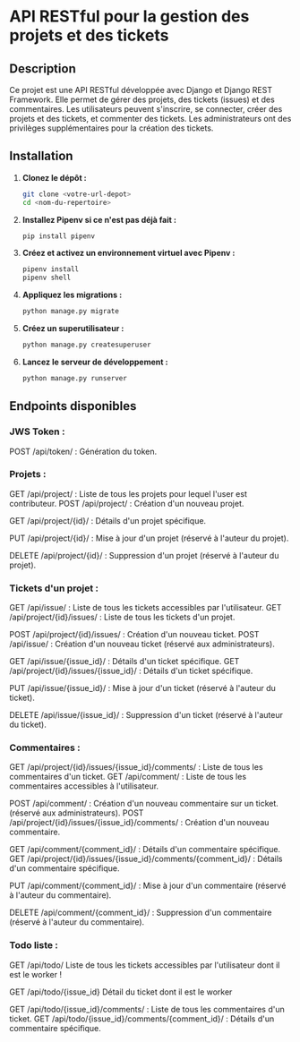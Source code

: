 # API RESTful pour la gestion des projets et des tickets

## Description

Ce projet est une API RESTful développée avec Django et Django REST Framework. Elle permet de gérer des projets, des tickets (issues) et des commentaires. Les utilisateurs peuvent s'inscrire, se connecter, créer des projets et des tickets, et commenter des tickets. Les administrateurs ont des privilèges supplémentaires pour la création des tickets.

## Installation


1. **Clonez le dépôt :**

   ```bash
   git clone <votre-url-depot>
   cd <nom-du-repertoire>
   ```

2. **Installez Pipenv si ce n'est pas déjà fait :**

    ```bash
    pip install pipenv
    ```

3. **Créez et activez un environnement virtuel avec Pipenv :**

    ```bash
    pipenv install
    pipenv shell
    ```


4. **Appliquez les migrations :**

    ```bash
    python manage.py migrate
    ```

5. **Créez un superutilisateur :**

    ```bash
    python manage.py createsuperuser
    ```

6. **Lancez le serveur de développement :**

    ```bash
    python manage.py runserver
    ```


## Endpoints disponibles


### JWS Token :
POST /api/token/ : Génération du token.


### Projets :

GET /api/project/ : Liste de tous les projets pour lequel l'user est contributeur.
POST /api/project/ : Création d'un nouveau projet.

GET /api/project/{id}/ : Détails d'un projet spécifique.

PUT /api/project/{id}/ : Mise à jour d'un projet (réservé à l'auteur du projet).

DELETE /api/project/{id}/ : Suppression d'un projet (réservé à l'auteur du projet).

### Tickets d'un projet :

GET /api/issue/ : Liste de tous les tickets accessibles par l'utilisateur.
GET /api/project/{id}/issues/ : Liste de tous les tickets d'un projet.

POST /api/project/{id}/issues/ : Création d'un nouveau ticket.
POST /api/issue/ : Création d'un nouveau ticket (réservé aux administrateurs).

GET /api/issue/{issue_id}/ : Détails d'un ticket spécifique.
GET /api/project/{id}/issues/{issue_id}/ : Détails d'un ticket spécifique.

PUT /api/issue/{issue_id}/ : Mise à jour d'un ticket (réservé à l'auteur du ticket).

DELETE /api/issue/{issue_id}/ : Suppression d'un ticket (réservé à l'auteur du ticket).

### Commentaires :

GET /api/project/{id}/issues/{issue_id}/comments/ : Liste de tous les commentaires d'un ticket.
GET /api/comment/ : Liste de tous les commentaires accessibles à l'utilisateur.

POST /api/comment/ : Création d'un nouveau commentaire sur un ticket.(réservé aux administrateurs).
POST /api/project/{id}/issues/{issue_id}/comments/ : Création d'un nouveau commentaire.

GET /api/comment/{comment_id}/ : Détails d'un commentaire spécifique. 
GET /api/project/{id}/issues/{issue_id}/comments/{comment_id}/ : Détails d'un commentaire spécifique. 

PUT /api/comment/{comment_id}/ : Mise à jour d'un commentaire (réservé à l'auteur du commentaire).

DELETE /api/comment/{comment_id}/ : Suppression d'un commentaire (réservé à l'auteur du commentaire).

### Todo liste :

GET /api/todo/ Liste de tous les tickets accessibles par l'utilisateur dont il est le worker !

GET /api/todo/{issue_id} Détail du ticket dont il est le worker

GET /api/todo/{issue_id}/comments/ : Liste de tous les commentaires d'un ticket.
GET /api/todo/{issue_id}/comments/{comment_id}/ : Détails d'un commentaire spécifique. 